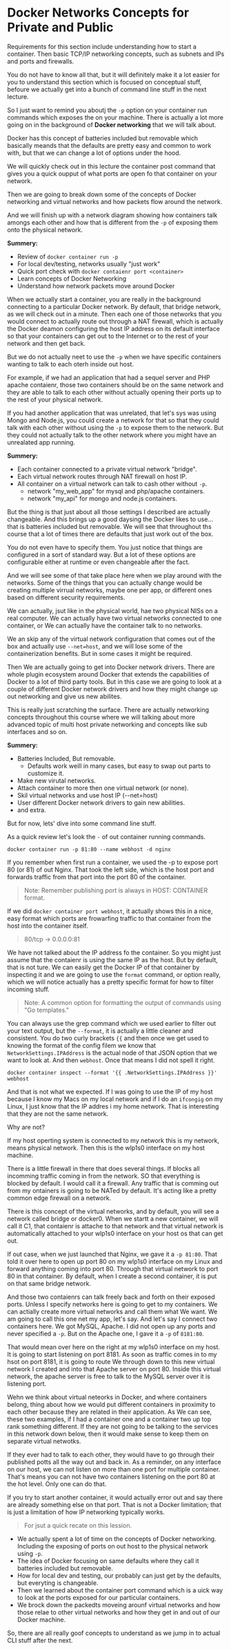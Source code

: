 # Docker Networks Concepts for Private and Public

Requirements for this section include understanding how to start a container. Then basic TCP/IP networking concepts, such as subnets and IPs and ports and firewalls.

You do not have to know all that, but it will definitely make it a lot easier for you to understand this section which is focused on conceptual stuff, befoure we actually get into a bunch of command line stuff in the next lecture.

So I just want to remind you aboutj the `-p` option on your container run commands which exposes the on your machine. There is actually a lot more going on in the background of **Docker networking** that we will talk about.

Docker has this concept of batteries included but removable which basically meands that the defaults are pretty easy and common to work with, but that we can change a lot of options under the hood.

We will quickly check out in this lecture the container post command that gives you a quick oupput of what ports are open fo that container on your network.

Then we are going to break down some of the concepts of Docker networking and virtual networks and how packets flow around the network.

And we will finish up with a network diagram showing how containers talk amongs each other and how that is different from the `-p` of exposing them onto the physical network.

**Summery:**

- Review of `docker container run -p`
- For local dev/testing, networks usually "just work"
- Quick port check with `docker contaienr port <container>`
- Learn concepts of Docker Networking
- Understand how network packets move around Docker

When we actually start a container, you are really in the background connecting to a particular Docker network. By default, that bridge network, as we will check out in a minute. Then each one of those networks that you would connect to actually route out through a NAT firewall, which is actually the Docker deamon configuring the host IP address on its default interface so that your containers can get out to the Internet or to the rest of your network and then get back.

But we do not actually neet to use the `-p` when we have specific containers wanting to talk to each oterh inside out host.

For example, if we had an application that had a sequel server and PHP apache contaienr, those two containers should be on the same network and they are able to talk to each other without actually opening their ports up to the rest of your physical network.

If you had another application that was unrelated, that let's sys was using Mongo and Node.js, you could create a network for that so that they could talk with each other without using the `-p` to expose them to the network. But they could not actually talk to the other network where you might have an unrealated app running.

**Summery:**
- Each container connected to a private virtual network "bridge".
- Each virtual network routes through NAT firewall on host IP.
- All container on a virtual network can talk to cash other without `-p`.
    + network "my_web_app" for mysql and php/apache containers.
    + network "my_api" for mongo and node.js containers.

But the thing is that just about all those settings I described are actually changeable. And this brings up a good daysing the Docker likes to use... that is batteries included but removable. We will see that throughout ths course that a lot of times there are defaults that just work out of the box.

You do not even have to specify them. You just notice that things are configured in a sort of standard way. But a lot of these options are configurable either at runtime or even changeable after the fact.

And we will see some of that take place here when we play around with the networks. Some of the things that you can actually change would be creating multiple virrual networks, maybe one per app, or different ones based on different security requirements.

We can actually, jsut like in the physical world, hae two physical NISs on a real computer. We can actually have two virtual networks connected to one container, or We can actually have the container talk to no networks.

We an skip any of the virtual network configuration that comes out of the box and actually use `--net=host`, and we will lose some of the containerization benefits. But in some cases it might be required.

Then We are actually going to get into Docker network drivers. There are whole plugin ecosystem around Docker that extends the capabilities of Docker to a lot of third party tools. But in this case we are going to look at a couple of different Docker network drivers and how they might change up out networking and give us new abilites.

This is really just scratching the surface. There are actually networking concepts throughout this course where we will talking about more advanced topic of multi host private networking and concepts like sub interfaces and so on.

**Summery:**
- Batteries Included, But removable.
    + Defaults work weill in many cases, but easy to swap out parts to customize it.
- Make new virutal networks.
- Attach container to more then one virtual network (or none).
- Skil virtual networks and use host IP (--net=host)
- User different Docker network drivers to gain new abilities.
- and extra.

But for now, lets' dive into some command line stuff.

As a quick review let's look the `-` of out container running commands.

`docker container run -p 81:80 --name webhost -d nginx`

If you remember when first run a container, we used the -p to expose port 80 (or 81) of out Nginx. That took the left side, which is the host port and forwards traffic from that port into the port 80 of the container.

> Note: Remember publishing port is always in HOST: CONTAINER format.

If we did `docker container port webhost`, it actually shows this in a nice, easy format which ports are frowarfing traffic to that container from the host into the container itself.

> 80/tcp -> 0.0.0.0:81

We have not talked about the IP address fo the container. So you might just assume that the contaienr is using the same IP as the host. But by default, that is not ture. We can easily get the Docker IP of that container by inspecting it and we are going to use the `format` command, or option really, which we will notice actually has a pretty specific format for how to filter incoming stuff.

> Note: A common option for formatting the output of commands using "Go templates."

You can always use the grep command which we used earlier to filter out your text output, but the `--format`, it is actually a little cleaner and consistent. You do two curly brackets `{{` and then once we get used to knowing the format of the config filem we know that `NetworkSettings.IPAddress` is the actual node of that JSON option that we want to look at. And then `webhost`. Once that means I did not spell it right.

`docker container inspect --format '{{ .NetworkSettings.IPAddress }}' webhost`

And that is not what we expected. If I was going to use the IP of my host because I know my Macs on my local network and if I do an `ifcongig` on my Linux, I just know that the IP addres i my home network. That is interesting that they are not the same network.

Why are not?

If my host operting system is connected to my network this is my network, means physical network. Then this is the wlp1s0 interface on my host machine.

There is a little firewall in there that does several things. If blocks all incomming traffic coming in from the network. SO that everything is blocked by default. I would call it a firewall. Any traffic that is comming out from my ontainers is going to be NATed by default. It's acting like a pretty common edge firewall on a network.

There is this concept of the virtual networks, and by default, you will see a network called bridge or docker0. When we startt a new container, we will call it C1, that contaienr is attache to that network and that virtual network is automatically attached to your wlp1s0 interface on your host os that can get out.

If out case, when we just launched that Nginx, we gave it a `-p 81:80`. That told it over here to open up port 80 on my wlp1s0 interface on my Linux and forward anything coming into port 80. Through that virtual network to port 80 in that container. By default, when I create a second container, it is put on that same bridge network.

And those two contaienrs can talk freely back and forth on their exposed ports. Unless I specify networks here is going to get to my containers. We can actially create more virtual networks and call them what We want. We am going to call this one net my app, let's say. And let's say I connect two containers here. We got MySQL, Apache. I did not open up any ports and never specified a `-p`. But on the Apache one, I gave it a `-p` of `8181:80`.

That would mean over here on the right at my wlp1s0 interface on my host. It is going to start listening on port 8181. As soon as traffic comes in to my hsot on port 8181, it is going to route We through down to this new virtual network I created and into that Apache server on port 80. Inside this virtual network, the apache server is free to talk to the MySQL server over it is listening port.

Wehn we think about virtual neteorks in Docker, and where containers belong, thing about how we would put different containers in proximity to each other because they are related in their application. As We can see, these two examples, if I had a container one and a container two up top rank something different. If they are not going to be talking to the services in this network down below, then it would make sense to keep them on separate virtual netwotks.

If they ever had to talk to each other, they would have to go through their published potts all the way out and back in. As a reminder, on any interface on our host, we can not listen on more than one port for multiple container. That's means you can not have two containers listening on the port 80 at the hot level. Only one can do that.

If you try to start another container, it would actually error out and say there are already something else on that port. That is not a Docker limitation; that is just a limitation of how IP networking typically works.

> For jsut a quick recate on this lession.

- We actually spent a lot of time on the concepts of Docker networking. Including the exposing of ports on out host to the physical network using `-p`.
- The idea of Docker focusing on same defaults where they call it batteries included but removable.
- How for local dev and testing, our probably can just get by the defaults, but everyting is changeable.
- Then we learned about the container port command which is a uick way to look at the ports exposed for our particular containers.
- We brock down the packedts moveing arounf virtual networks and how those relae to other virtual networks and how they get in and out of our Docker machine.

So, there are all really goof concepts to understand as we jump in to actual CLI stuff after the next.
